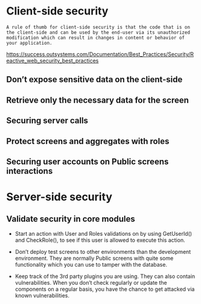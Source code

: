 # Client-side security


    A rule of thumb for client-side security is that the code that is on the client-side and can be used by the end-user via its unauthorized modification which can result in changes in content or behavior of your application.
    
https://success.outsystems.com/Documentation/Best_Practices/Security/Reactive_web_security_best_practices

## Don’t expose sensitive data on the client-side

## Retrieve only the necessary data for the screen

## Securing server calls

## Protect screens and aggregates with roles

## Securing user accounts on Public screens interactions


# Server-side security

## Validate security in core modules

- Start an action with User and Roles validations on by using GetUserId() and Check<RoleName>Role(), to see if this user is allowed to execute this action.



- Don’t deploy test screens to other environments than the development environment. They are normally Public screens with quite some functionality which you can use to tamper with the database.

- Keep track of the 3rd party plugins you are using. They can also contain vulnerabilities. When you don’t check regularly or update the components on a regular basis, you have the chance to get attacked via known vulnerabilities.